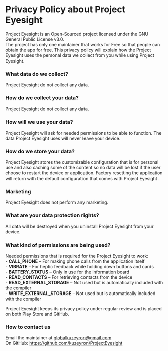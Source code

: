 # Privacy Policy about Project Eyesight

Project Eyesight is an Open-Sourced project licensed under the GNU General Public License v3.0.  
The project has only one maintainer that works for Free so that people can obtain the app for free. This privacy policy will explain how the Project Eyesight uses the personal data we collect from you while using Project Eyesight.  
  
### What data do we collect?
Project Eyesight do not collect any data.  
  
### How do we collect your data?
Project Eyesight do not collect any data.  
  
### How will we use your data?
Project Eyesight will ask for needed permissions to be able to function. The data Project Eyesight uses will never leave your device.  
  
### How do we store your data?
Project Eyesight stores the customizable configuration that is for personal use and also caching some of the content so no data will be lost if the user choose to restart the device or application. Factory resetting the application will return with the default configuration that comes with Project Eyesight  .
  
### Marketing
Project Eyesight does not perform any marketing.  
  
### What are your data protection rights?
All data will be destroyed when you uninstall Project Eyesight from your device.  
  
### What kind of permissions are being used?
Needed permissions that is required for the Project Eyesight to work:  
	- **CALL_PHONE** – For making phone calls from the application itself  
	- **VIBRATE** – For heptic feedback while holding down buttons and cards  
	- **BATTERY_STATUS** – Only in use for the information board  
	- **READ_CONTACTS** – For retrieving contacts from the device  
	- **READ_EXTERNAL_STORAGE** – Not used but is automatically included with the compiler  
	- **WRITE_EXTERNAL_STORAGE** – Not used but is automatically included with the compiler  
  
Project Eyesight keeps its privacy policy under regular review and is placed on both Play Store and GitHub.  
  
### How to contact us
Email the maintainer at globalkuzeyron@gmail.com  
On GitHub: https://github.com/kuzeyron/ProjectEyesight